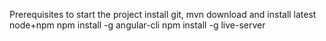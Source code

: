Prerequisites to start the project
install git, mvn
download and install latest node+npm
npm install -g angular-cli
npm install -g live-server
